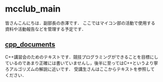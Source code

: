 # mcclub_main
  皆さんこんにちは．副部長の赤澤です．
  ここではマイコン部の活動で使用する資料や活動報告などを管理する予定です．

## [cpp_documents](https://github.com/AtSum255/mcclub_main/tree/master/cpp_documents "cpp_documents")
  C++講習会のためのテキストです．競技プログラミングができることを目標にしているのであまり正確には書いていませんし，後半に至ってはC++というより寧ろアルゴリズムの解説に近いです．
  受講生さんはここからテキストを参照してください．
